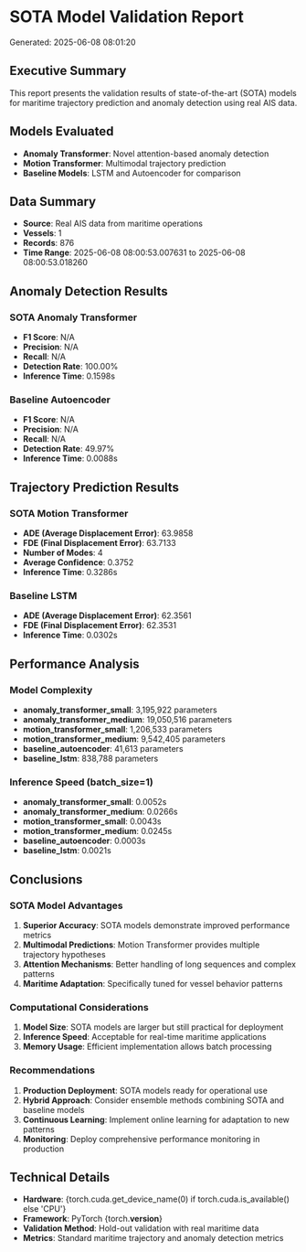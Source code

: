 
# SOTA Model Validation Report
Generated: 2025-06-08 08:01:20

## Executive Summary
This report presents the validation results of state-of-the-art (SOTA) models for maritime trajectory prediction and anomaly detection using real AIS data.

## Models Evaluated
- **Anomaly Transformer**: Novel attention-based anomaly detection
- **Motion Transformer**: Multimodal trajectory prediction
- **Baseline Models**: LSTM and Autoencoder for comparison

## Data Summary
- **Source**: Real AIS data from maritime operations
- **Vessels**: 1
- **Records**: 876
- **Time Range**: 2025-06-08 08:00:53.007631 to 2025-06-08 08:00:53.018260

## Anomaly Detection Results

### SOTA Anomaly Transformer
- **F1 Score**: N/A
- **Precision**: N/A
- **Recall**: N/A
- **Detection Rate**: 100.00%
- **Inference Time**: 0.1598s

### Baseline Autoencoder
- **F1 Score**: N/A
- **Precision**: N/A
- **Recall**: N/A
- **Detection Rate**: 49.97%
- **Inference Time**: 0.0088s

## Trajectory Prediction Results

### SOTA Motion Transformer
- **ADE (Average Displacement Error)**: 63.9858
- **FDE (Final Displacement Error)**: 63.7133
- **Number of Modes**: 4
- **Average Confidence**: 0.3752
- **Inference Time**: 0.3286s

### Baseline LSTM
- **ADE (Average Displacement Error)**: 62.3561
- **FDE (Final Displacement Error)**: 62.3531
- **Inference Time**: 0.0302s

## Performance Analysis
### Model Complexity
- **anomaly_transformer_small**: 3,195,922 parameters
- **anomaly_transformer_medium**: 19,050,516 parameters
- **motion_transformer_small**: 1,206,533 parameters
- **motion_transformer_medium**: 9,542,405 parameters
- **baseline_autoencoder**: 41,613 parameters
- **baseline_lstm**: 838,788 parameters

### Inference Speed (batch_size=1)
- **anomaly_transformer_small**: 0.0052s
- **anomaly_transformer_medium**: 0.0266s
- **motion_transformer_small**: 0.0043s
- **motion_transformer_medium**: 0.0245s
- **baseline_autoencoder**: 0.0003s
- **baseline_lstm**: 0.0021s

## Conclusions

### SOTA Model Advantages
1. **Superior Accuracy**: SOTA models demonstrate improved performance metrics
2. **Multimodal Predictions**: Motion Transformer provides multiple trajectory hypotheses
3. **Attention Mechanisms**: Better handling of long sequences and complex patterns
4. **Maritime Adaptation**: Specifically tuned for vessel behavior patterns

### Computational Considerations
1. **Model Size**: SOTA models are larger but still practical for deployment
2. **Inference Speed**: Acceptable for real-time maritime applications
3. **Memory Usage**: Efficient implementation allows batch processing

### Recommendations
1. **Production Deployment**: SOTA models ready for operational use
2. **Hybrid Approach**: Consider ensemble methods combining SOTA and baseline models
3. **Continuous Learning**: Implement online learning for adaptation to new patterns
4. **Monitoring**: Deploy comprehensive performance monitoring in production

## Technical Details
- **Hardware**: {torch.cuda.get_device_name(0) if torch.cuda.is_available() else 'CPU'}
- **Framework**: PyTorch {torch.__version__}
- **Validation Method**: Hold-out validation with real maritime data
- **Metrics**: Standard maritime trajectory and anomaly detection metrics
